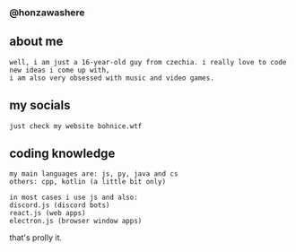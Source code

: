 ### @honzawashere

## about me
```
well, i am just a 16-year-old guy from czechia. i really love to code new ideas i come up with,
i am also very obsessed with music and video games.
```

## my socials
```
just check my website bohnice.wtf
```

## coding knowledge
```
my main languages are: js, py, java and cs
others: cpp, kotlin (a little bit only)
```

```
in most cases i use js and also:
discord.js (discord bots)
react.js (web apps)
electron.js (browser window apps)
```

that's prolly it.

